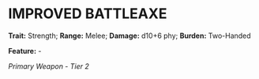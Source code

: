 # IMPROVED BATTLEAXE

**Trait:** Strength; **Range:** Melee; **Damage:** d10+6 phy; **Burden:** Two-Handed

**Feature:** -

*Primary Weapon - Tier 2*
